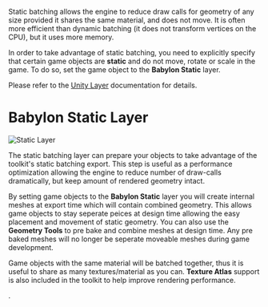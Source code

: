 Static batching allows the engine to reduce draw calls for geometry of any size provided it shares the same material, and does not move. It is often more efficient than dynamic batching (it does not transform vertices on the CPU), but it uses more memory.

In order to take advantage of static batching, you need to explicitly specify that certain game objects are **static** and do not move, rotate or scale in the game. To do so, set the game object to the **Babylon Static** layer. 

Please refer to the [Unity Layer](https://docs.unity3d.com/Manual/Layers.html) documentation for details.


# Babylon Static Layer

![Static Layer](/img/exporters/unity/staticlayer.jpg)

The static batching layer can prepare your objects to take advantage of the toolkit's static batching export. This step is useful as a performance optimization allowing the engine to reduce number of draw-calls dramatically, but keep amount of rendered geometry intact.

By setting game objects to the **Babylon Static** layer you will create internal meshes at export time which will contain combined geometry. This allows game objects to stay seperate peices at design time allowing the easy placement and movement of static geometry. You can also use the **Geometry Tools** to pre bake and combine meshes at design time. Any pre baked meshes will no longer be seperate moveable meshes during game development.

Game objects with the same material will be batched together, thus it is useful to share as many textures/material as you can. **Texture Atlas** support is also included in the toolkit to help improve rendering performance.

.